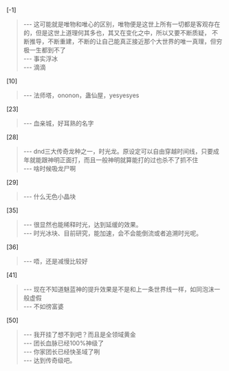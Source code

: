 
[-1] 
>--- 这可能就是唯物和唯心的区别，唯物便是这世上所有一切都是客观存在的，但是这世上道理何其多也，其又在变化之中，所以又要不断质疑， 不断推导，不断重建，不断的让自己能真正接近那个大世界的唯一真理，但穷极一生都到不了<br>
>--- 事实浮冰<br>
>--- 滴滴<br>

[10] 
>--- 法师塔，ononon，蛊仙屋，yesyesyes<br>

[23] 
>--- 血亲城，好耳熟的名字<br>

[28] 
>--- dnd三大传奇龙种之一，时光龙。原设定可以自由穿越时间线，只要成年就能跟神明正面打，而且一般神明就算能打的过也杀不了抓不住<br>
>--- 啥时候吸龙尸啊<br>

[29] 
>--- 什么无色小晶块<br>

[35] 
>--- 很显然也能稀释时光，达到延缓的效果。<br>
>--- 时光冰块、目前研究，能加速，会不会能倒流或者追溯时光呢。<br>

[36] 
>--- 唔，还是减慢比较好<br>

[41] 
>--- 现在不知道魅蓝神的提升效果是不是和上一条世界线一样，如同泡沫一般虚假<br>
>--- 不如徬富婆<br>

[50] 
>--- 我开挂了想不到吧？而且是全领域黄金<br>
>--- 团长血脉已经100%神级了<br>
>--- 你家团长已经快圣域了咧<br>
>--- 达到传奇级吧。<br>
